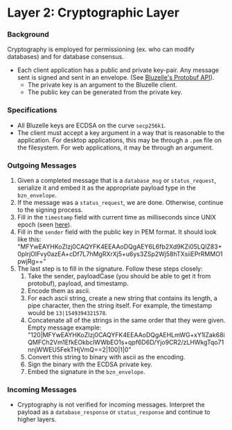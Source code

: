 # Layer 2: Cryptographic Layer

### Background

Cryptography is employed for permissioning \(ex. who can modify databases\) and for database consensus.

* Each client application has a public and private key-pair. Any message sent is signed and sent in an envelope. \(See [Bluzelle's Protobuf API](../bluzelles-protobuf-api.md#message-envelopes)\).
  * The private key is an argument to the Bluzelle client. 
  * The public key can be generated from the private key.

### Specifications

* All Bluzelle keys are ECDSA on the curve `secp256k1`.
* The client must accept a key argument in a way that is reasonable to the application. For desktop applications, this may be through a `.pem` file on the filesystem. For web applications, it may be through an argument.

### Outgoing Messages

1. Given a completed message that is a `database_msg` or `status_request`, serialize it and embed it as the appropriate payload type in the `bzn_envelope`. 
2. If the message was a `status_request`, we are done. Otherwise, continue to the signing process.
3. Fill in the `timestamp` field with current time as milliseconds since UNIX epoch \(seen [here](https://currentmillis.com/)\).
4. Fill in the `sender` field with the public key in PEM format. It should look like this: "MFYwEAYHKoZIzj0CAQYFK4EEAAoDQgAEY6L6fb2Xd9KZi05LQlZ83+0pIrjOIFvy0azEA+cDf7L7hMgRXrXj5+u6ys3ZSp2Wj58hTXsiiEPrRMMO1pwjRg=="
5. The last step is to fill in the signature. Follow these steps closely:
   1. Take the sender, payloadCase \(you should be able to get it from protobuf\), payload, and timestamp. 
   2. Encode them as ascii.
   3. For each ascii string, create a new string that contains its length, a pipe character, then the string itself. For example, the timestamp would be `13|1549394321578`.
   4. Concatenate all of the strings in the same order that they were given. Empty message example: "120\|MFYwEAYHKoZIzj0CAQYFK4EEAAoDQgAEHLmWG+xY1lZak68iQMFCh2Vm1EfkEOkbclWWbEO1s+qpf6D6D/Yjo9CR2/zLHWkgTqo71nnjWWEU5FekTHjVmQ==2\|100\|1\|0"
   5. Convert this string to binary with ascii as the encoding.
   6. Sign the binary with the ECDSA private key.
   7. Embed the signature in the `bzn_envelope`.

### Incoming Messages

* Cryptography is not verified for incoming messages. Interpret the payload as a `database_response` or `status_response` and continue to higher layers.





